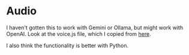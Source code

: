 # Audio

I haven't gotten this to work with Gemini or Ollama, but might work with OpenAI. Look at the voice.js file, which I copied from [here](https://github.com/developersdigest/Create-Your-Own-Voice-Assistant-with-Node.js-Langchain-Eleven-Labs-in-9-Minutes/blob/main/index.js).

I also think the functionality is better with Python.
